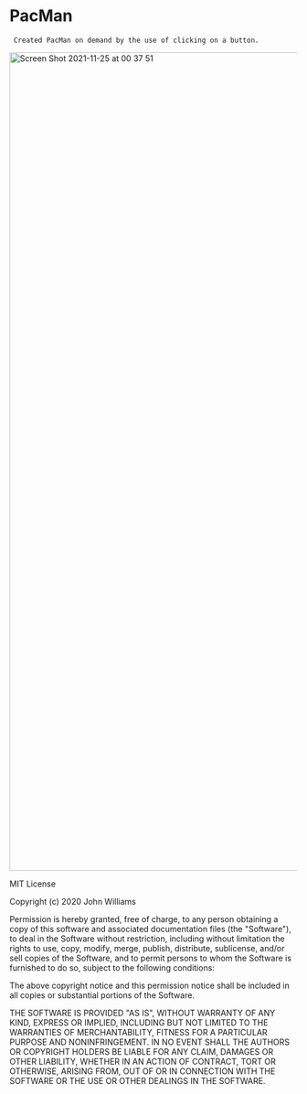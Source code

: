 # PacMan
     Created PacMan on demand by the use of clicking on a button.
<img width="1433" alt="Screen Shot 2021-11-25 at 00 37 51" src="https://user-images.githubusercontent.com/84048634/143385743-727f3d37-e8ae-4200-8365-bcca5b13a933.png">



MIT License

Copyright (c) 2020 John Williams

Permission is hereby granted, free of charge, to any person obtaining a copy of this software and associated documentation files (the "Software"), to deal in the Software without restriction, including without limitation the rights to use, copy, modify, merge, publish, distribute, sublicense, and/or sell copies of the Software, and to permit persons to whom the Software is furnished to do so, subject to the following conditions:

The above copyright notice and this permission notice shall be included in all copies or substantial portions of the Software.

THE SOFTWARE IS PROVIDED "AS IS", WITHOUT WARRANTY OF ANY KIND, EXPRESS OR IMPLIED, INCLUDING BUT NOT LIMITED TO THE WARRANTIES OF MERCHANTABILITY, FITNESS FOR A PARTICULAR PURPOSE AND NONINFRINGEMENT. IN NO EVENT SHALL THE AUTHORS OR COPYRIGHT HOLDERS BE LIABLE FOR ANY CLAIM, DAMAGES OR OTHER LIABILITY, WHETHER IN AN ACTION OF CONTRACT, TORT OR OTHERWISE, ARISING FROM, OUT OF OR IN CONNECTION WITH THE SOFTWARE OR THE USE OR OTHER DEALINGS IN THE SOFTWARE.
